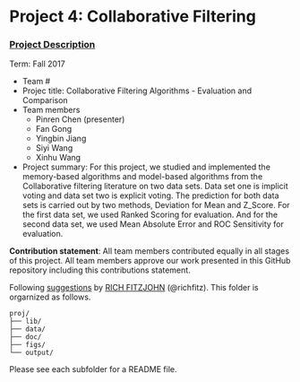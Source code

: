 # Project 4: Collaborative Filtering

### [Project Description](doc/project4_desc.md)

Term: Fall 2017

+ Team #
+ Projec title: Collaborative Filtering Algorithms - Evaluation and Comparison
+ Team members
	+ Pinren Chen (presenter)
	+ Fan Gong
	+ Yingbin Jiang
	+ Siyi Wang
	+ Xinhu Wang
+ Project summary: 
For this project, we studied and implemented the memory-based algorithms and model-based algorithms from the Collaborative filtering literature on two data sets. Data set one is implicit voting and data set two is explicit voting. The prediction for both data sets is carried out by two methods, Deviation for Mean and Z_Score. For the first data set, we used Ranked Scoring for evaluation. And for the second data set, we used Mean Absolute Error and ROC Sensitivity for evaluation.
 
	
**Contribution statement**: All team members contributed equally in all stages of this project. All team members approve our work presented in this GitHub repository including this contributions statement. 

Following [suggestions](http://nicercode.github.io/blog/2013-04-05-projects/) by [RICH FITZJOHN](http://nicercode.github.io/about/#Team) (@richfitz). This folder is orgarnized as follows.

```
proj/
├── lib/
├── data/
├── doc/
├── figs/
└── output/
```

Please see each subfolder for a README file.
